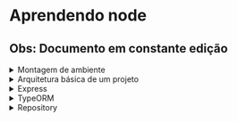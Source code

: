 # Aprendendo node

## Obs: Documento em constante edição

<details>
  <summary>Montagem de ambiente</summary>

  # Configuração do Ambiente Node.js com Yarn
  ## Dependências e bibliotecas que serão usadas
   - yarn
   - nodemon
   - esLint
   - express
   - javascript
   - mysql
   - dotenv

  ## Comandos
  ```bash
  yarn init -y         //inicializa o projeto e cria um arquivo package.json
  yarn add express     //Simplifica o desenvolvimento de aplicativos web em Node.js,baixa a pasta node_modules e o package-lock.json
  yarn add mysql2      //Instala o driver do MySQL para Node.JS
  yarn add nodemon -D  //monitora as alterações nos arquivos do projeto e reinicia automaticamente o servidor quando detecta alteração.
  yarn add dotenv      //Instala a biblioteca dotenv que facilita a leitura de variáveis de ambiente

  ```
  ## Configurando esLint
   - Ferramenta de linting que ajuda a manter um código JavaScript consistente e livre de erros.
  ```bash
  npx eslint --init
  ```
   - Pergunta 1: Terceira opção
   - Pergunta 2: Common
   - Pergunta 3: None of these
   - Pergunta 4: No
   - Pergunta 6: Node
   - Pergunta 7: Answer questions about your style
   - Pergunta 8: JSON
   - Pergunta 9: Spaces
   - Pergunta 10: Single
   - Pergunta 11: Unix
   - Pergunta 12: Yes

  #### Atualize o arquivo .eslintrc.json:
   - Vá até o arquivo .eslintrc.json e, em "indent", troque o valor de 4 para 2.

  #### Crie o arquivo .eslintignore:
   - Crie o arquivo .eslintignore e adicione os seguintes nomes de pastas:
  ```bash
  node_modules/
  dist/
  ```
  ## Configuração do Script de inicialização
  ```javascript
  "scripts": {
    "start": "node src/index.js"
  }
  ```
  ### Inicie o servidor com `yarn start` 

</details>

<details>
  <summary>Arquitetura básica de um projeto</summary>
</details>

<details>
  <summary>Express</summary>

  # Express
  #### express()
   - Retorna uma instância de um aplicativo Express que contém funções e configurações
  
  ```javascript
  const express = require('express');
  const app = express();

  app.get('/', (req, res) => {
    res.send('Hello World!');
  });

  app.listen(3000, () => {
    console.log('Server listening on port 3000');
  });
  ```

  ## Exportação e importação de arquivos
  ### Exportação e importação com module.export
  *EXEMPLO*
   - No momento de exportação, exporta-se o dado requerido e no momento da importação, importa-se o arquivo e apenas os dados exportados serão recebidos.
   - `module.export = variavelTeste`
   - `const app = require('./app');`

  #### Exportando objetos
  ```javascript
  // No arquivo config.js
  const config = {
    chave1: 'valor1',
    chave2: 'valor2',
  };
  module.exports = config;

  // Em outro arquivo
  const config = require('./config');
  console.log(config.chave1); // valor1
  ```
  #### Exportando multiplos valores
  ```javascript
  // No arquivo utils.js
  const util1 = 'alguma coisa';
  const util2 = 'outra coisa';

  module.exports = {
    util1,
    util2,
  };

  // Em outro arquivo
  const utils = require('./utils');
  console.log(utils.util1); // alguma coisa
  ```
  
  ## Sintaxe dos métodos HTTP do aplicativo Express
  ```javascript
  app.get(path,middleware, (callback => {}))
  ```
  ```javascript
  app.get('path', (request, response) => response.send('Hello word'));
  ```
  ### response
   - Objeto que contém métodos e propriedades que permitem enviar uma resposta de volta ao cliente.

  #### Métodos do objeto response
   - `response.send(data): Envia uma resposta ao cliente. Pode ser uma string, objeto ou array`
   - `res.json(data): Envia uma resposta em formato JSON.`
   - `res.status(code): Define o código de status da resposta.`
   - `res.redirect(path): Redireciona o cliente para o caminho especificado.`

  ## request
   - Objeto que contém informações sobre a solicitação do cliente

  
</details>
<details>
  <summary>TypeORM</summary>

  # TypeORM
  ## DataSource
   - Arquivo com dados de acesso ao banco de dados.

  ```typescript
  import { DataSource } from "typeorm"

  const AppDataSource = new DataSource({
    type: "mysql",
    host: "localhost",
    port: 3306,
    username: "athos",
    password: "senha",
    database: "nomeBanco",
  })

  AppDataSource.initialize()
    .then(() => {
        console.log("Data Source has been initialized!")
    })
    .catch((err) => {
        console.error("Error during Data Source initialization", err)
  })
```

  
<details>
  <summary>Mapeando entidades</summary>

  # Mapeando entidades

  ## Anotations
  ### @Entity()
   - Anotação usada para sinalizar que a classe representa uma tabela no banco de dados
   - Caso o nome da classe seja diferente do nome da tabela do banco, dentro do parênteses o nome da tabela deve ser colocada entre aspas.
  
  ### @PrimaryColumn()
   - A anotação é usada para marcar uma propriedade como chave primária da tabela

  ### @Column()
   - Anotação usada para sinalizar que o atributo da classe representa uma coluna do banco de dados
   - Caso o nome do atributo seja diferente do nome da coluna do banco de dados, o nome da coluna deve ser colocada entre aspas no parênteses
  
  ### @CreatedDateColumn()
   - Anotação usada para marcar uma propriedade que será automaticamente preenchida com a data e a hora de criação da entidade
  
  ```javascript
  import { Entity, PrimaryColumn, Column, CreateDateColumn } from 'typeorm';

  @Entity()
  class User {
    @PrimaryColumn()
    id: number;

    @Column()
    username: string;

    @Column()
    email: string;

    @CreateDateColumn()
    createdAt: Date;

  // outras propriedades...
  }

```
  
</details>

<details>
  <summary>Relacionamento</summary>

  # Relacionamento
  ## @manyToOne

  ### Lógica e sintaxe do relacionamento
   - `() => UserProfile` é uma função que retorna a classe da entidade com a qual o relacionamento esta sendo feito.
   - `@JoinColumn` é usado para indicar que a coluna na tabela atual (a tabela User neste caso) deve ser usada como coluna de junção para o relacionamento.
  ```javascript
  @OneToOne(() => UserProfile)
  @JoinColumn()
  profile: UserProfile;
  ```

  
  ```javascript
  import { Entity, PrimaryGeneratedColumn, Column, OneToOne, JoinColumn } from 'typeorm';

  @Entity()
  class User {
    @PrimaryGeneratedColumn()
    id: number;

    @Column()
    name: string;

    @OneToOne(() => UserProfile)
    @JoinColumn()
    profile: UserProfile;
  }
  ```
  ```javascript
  @Entity()
  class UserProfile {
    @PrimaryGeneratedColumn()
    id: number;

    @Column()
    bio: string;
  }

  ```
  ## @manyToOne

  ### Lógica e sintaxe do relacionamento

   - A função especifica a classe entidade alvo
   - Usa uma variável para representar a classe alvo e sinaliza que a propriedade autor da classe alvo será usada para fazer a junção.

  ```javascript
  @OneToMany(() => Post, post => post.author)
  posts: Post[];
  ```
  ```javascript
  import { Entity, PrimaryGeneratedColumn, Column, OneToMany } from 'typeorm';

  @Entity()
  class User {
    @PrimaryGeneratedColumn()
    id: number;

    @Column()
    name: string;

    @OneToMany(() => Post, post => post.author)
    posts: Post[];
  }

  ```
  ```javascript
  import { Entity, PrimaryGeneratedColumn, Column, ManyToOne } from 'typeorm';

  @Entity()
  class Post {
    @PrimaryGeneratedColumn()
    id: number;

    @Column()
    title: string;

    @ManyToOne(() => User, user => user.posts)
    author: User;
  }

  ```
  
  
</details>

  
</details>



<details>
  <summary>Repository</summary>
  
  ## Entendendo Repository
  ### Imports
  ```javascript
  import { getRepository } from 'typeorm';
  import { EntidadeMapeada } from './entities/EntidadeMapeada';
  ```
  
  ### Retorno de getRepository()
   - Retorna um objeto que contém informações da entidade mapeada, do banco de dados e métodos para realizar operações.
  ```javascript
  const entidadeMapeadaRepository = dataSource.getRepository(EntidadeMapeada);
  ```
  ### entidadeMapeadaRepository
   - Objeto que detém os métodos de consulta ao banco de dados
</details>





